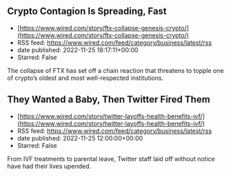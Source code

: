 ## Crypto Contagion Is Spreading, Fast
 - [https://www.wired.com/story/ftx-collapse-genesis-crypto/](https://www.wired.com/story/ftx-collapse-genesis-crypto/)
 - RSS feed: https://www.wired.com/feed/category/business/latest/rss
 - date published: 2022-11-25 18:17:11+00:00
 - Starred: False

The collapse of FTX has set off a chain reaction that threatens to topple one of crypto’s oldest and most well-respected institutions.

## They Wanted a Baby, Then Twitter Fired Them
 - [https://www.wired.com/story/twitter-layoffs-health-benefits-ivf/](https://www.wired.com/story/twitter-layoffs-health-benefits-ivf/)
 - RSS feed: https://www.wired.com/feed/category/business/latest/rss
 - date published: 2022-11-25 12:00:00+00:00
 - Starred: False

From IVF treatments to parental leave, Twitter staff laid off without notice have had their lives upended.

